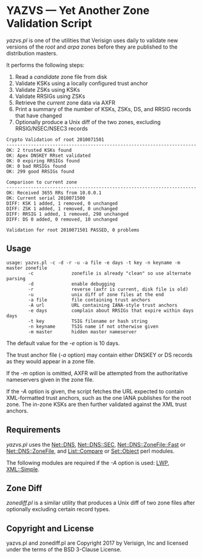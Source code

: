 # YAZVS &mdash; Yet Another Zone Validation Script

_yazvs.pl_ is one of the utilities that Verisign uses daily to
validate new versions of the _root_ and _arpa_ zones
before they are published to the distribution masters.

It performs the following steps:

1. Read a _candidate_ zone file from disk
1. Validate KSKs using a locally configured trust anchor
1. Validate ZSKs using KSKs
1. Validate RRSIGs using ZSKs
1. Retrieve the _current_ zone data via AXFR
1. Print a summary of the number of KSKs, ZSKs, DS, and RRSIG records that have changed
1. Optionally produce a Unix diff of the two zones, excluding RRSIG/NSEC/NSEC3 records

```
Crypto Validation of root 2010071501
----------------------------------------------------------------------
OK: 2 trusted KSKs found
OK: Apex DNSKEY RRset validated
OK: 0 expiring RRSIGs found
OK: 0 bad RRSIGs found
OK: 299 good RRSIGs found

Comparison to current zone
----------------------------------------------------------------------
OK: Received 3655 RRs from 10.0.0.1
OK: Current serial 2010071500
DIFF: KSK 1 added, 1 removed, 0 unchanged
DIFF: ZSK 1 added, 1 removed, 0 unchanged
DIFF: RRSIG 1 added, 1 removed, 298 unchanged
DIFF: DS 0 added, 0 removed, 10 unchanged

Validation for root 2010071501 PASSED, 0 problems
```

## Usage
```
usage: yazvs.pl -c -d -r -u -a file -e days -t key -n keyname -m master zonefile
        -c              zonefile is already "clean" so use alternate parsing
        -d              enable debugging
        -r              reverse (axfr is current, disk file is old)
        -u              unix diff of zone files at the end
        -a file         file containing trust anchors
        -A url          URL containing IANA-style trust anchors
        -e days         complain about RRSIGs that expire within days days
        -t key          TSIG filename or hash string
        -n keyname      TSIG name if not otherwise given
        -m master       hidden master nameserver
```

The default value for the _-e_ option is 10 days.

The trust anchor file (_-a_ option) may contain either
DNSKEY or DS records as they would appear in a zone file.

If the _-m_ option is omitted, AXFR will be attempted
from the authoritative nameservers given in the zone file.

If the _-A_ option is given, the script fetches the URL
expected to contain XML-formatted trust anchors, such as the one
IANA publishes for the root zone.  The in-zone KSKs are then further
validated against the XML trust anchors.

## Requirements

_yazvs.pl_ uses the
[Net::DNS](http://search.cpan.org/perldoc?Net::DNS),
[Net::DNS::SEC](http://search.cpan.org/perldoc?Net::DNS::SEC),
[Net::DNS::ZoneFile::Fast](http://search.cpan.org/perldoc?Net::DNS::ZoneFile::Fast) or
[Net::DNS::ZoneFile](http://search.cpan.org/perldoc?Net::DNS::ZoneFile), and
[List::Compare](http://search.cpan.org/perldoc?List::Compare) or
[Set::Object](http://search.cpan.org/perldoc?Set::Object)
perl modules.

The following modules are required if the _-A_ option is used:
[LWP](http://search.cpan.org/perldoc?LWP),
[XML::Simple](http://search.cpan.org/perldoc?XML::Simple).

## Zone Diff

_zonediff.pl_ is a similar utility that produces a Unix diff of two
zone files after optionally excluding certain record types.

## Copyright and License

yazvs.pl and zonediff.pl are Copyright 2017 by Verisign, Inc and
licensed under the terms of the BSD 3-Clause License.

